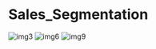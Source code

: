 # Sales_Segmentation
![img3](https://github.com/sethiudit/Sales_Segmentation/assets/108585785/d222e2fd-15e6-4da9-9e6f-4b23654fb052)
![img6](https://github.com/sethiudit/Sales_Segmentation/assets/108585785/ad1e3616-643d-41d5-b72e-d21cef8e2aba)
![img9](https://github.com/sethiudit/Sales_Segmentation/assets/108585785/17828a59-81f4-4e90-a1e7-f5df67a42854)
